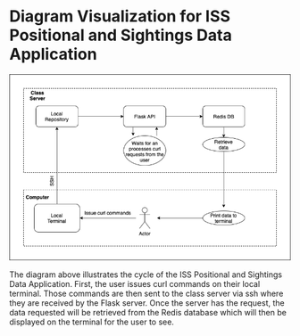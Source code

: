 # Diagram Visualization for ISS Positional and Sightings Data Application

![My Image](diagram-iss-positional-and-sightings-data.png)

The diagram above illustrates the cycle of the ISS Positional and Sightings Data Application. First, the user issues curl commands on their local terminal. Those commands are then sent to the class server via ssh where they are received by the Flask server. Once the server has the request, the data requested will be retrieved from the Redis database which will then be displayed on the terminal for the user to see.
